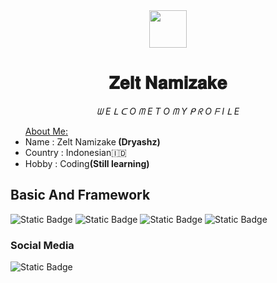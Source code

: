 <div align="center">
  <img src="https://iili.io/JdBUxQs.md.png" width="60" height="60">
  <h1>𝐙𝐞𝐥𝐭 𝐍𝐚𝐦𝐢𝐳𝐚𝐤𝐞</h1>
  <i>ᗯ E ᒪ ᑕ O ᗰ E  T O ᗰ Y ᑭ ᖇ O ᖴ I ᒪ E</i>
</div>
<ul><u>About Me:</u>
  <li>Name : Zelt Namizake<b> (Dryashz)</b></li>
  <li>Country : Indonesian🇮🇩</li>
  <li>Hobby : Coding<strong>(Still learning)</strong></li>
</ul>

## Basic And Framework
<div align="left" margin="12px">
  <p>
<img alt="Static Badge" src="https://img.shields.io/badge/HTML5-%23E34F26?style=for-the-badge&logo=html5&labelColor=black">

<img alt="Static Badge" src="https://img.shields.io/badge/CSS3-%231572B6?style=for-the-badge&logo=css3&logoColor=blue&labelColor=black">

<img alt="Static Badge" src="https://img.shields.io/badge/JAVASCRIPT-%23%23F7DF1E?style=for-the-badge&logo=javascript&labelColor=black&color=%23F7DF1E">

<img alt="Static Badge" src="https://img.shields.io/badge/BOOTSTRAP-%237952B3?style=for-the-badge&logo=bootstrap&labelColor=black">
</p>
</div>

### Social Media
<div align="left">
  <img alt="Static Badge" src="https://img.shields.io/badge/Zelt%20Namizake-%23FF0000?style=plastic&logo=youtube&link=https%3A%2F%2Fm.youtube.com%2F%40Zelt71">

</div>
